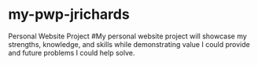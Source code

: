 # my-pwp-jrichards
Personal Website Project
#My personal website project will showcase my strengths, knowledge, and skills while demonstrating value I could provide and future problems I could help solve.
